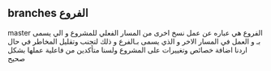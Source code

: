 ## branches الفروع


 master الفروع هي عباره عن عمل نسخ اخرى من المسار الفعلي للمشروع و الي يسمى بـ
 و العمل في المسار الاخر و الذي يسمى بـالفرع و ذلك لتجنب وتقليل المخاطر في حال اردنا اضافة خصائص وتغييرات على المشروع ولسنا متأكدين من فاعلية عملها بشكل صحيح
